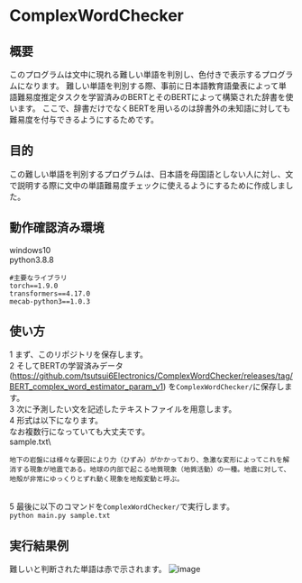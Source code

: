 # ComplexWordChecker

## 概要
このプログラムは文中に現れる難しい単語を判別し、色付きで表示するプログラムになります。
難しい単語を判別する際、事前に日本語教育語彙表によって単語難易度推定タスクを学習済みのBERTとそのBERTによって構築された辞書を使います。
ここで、辞書だけでなくBERTを用いるのは辞書外の未知語に対しても難易度を付与できるようにするためです。

## 目的
この難しい単語を判別するプログラムは、日本語を母国語としない人に対し、文で説明する際に文中の単語難易度チェックに使えるようにするために作成しました。

## 動作確認済み環境
windows10\
python3.8.8

```
#主要なライブラリ
torch==1.9.0
transformers==4.17.0
mecab-python3==1.0.3
```
## 使い方
1 まず、このリポジトリを保存します。\
2 そしてBERTの学習済みデータ(https://github.com/tsutsui6Electronics/ComplexWordChecker/releases/tag/BERT_complex_word_estimator_param_v1)
を```ComplexWordChecker/```に保存します。\
3 次に予測したい文を記述したテキストファイルを用意します。\
4 形式は以下になります。\
 なお複数行になっていても大丈夫です。\
sample.txt\
```
地下の岩盤には様々な要因により力（ひずみ）がかかっており、急激な変形によってこれを解消する現象が地震である。地球の内部で起こる地質現象（地質活動）の一種。地震に対して、地殻が非常にゆっくりとずれ動く現象を地殻変動と呼ぶ。
```
\
5 最後に以下のコマンドを```ComplexWordChecker/```で実行します。\
```python main.py sample.txt```

## 実行結果例
難しいと判断された単語は赤で示されます。
![image](https://user-images.githubusercontent.com/55880071/178144939-0415e687-8635-46ea-9d0b-2917ae508bfb.png)


